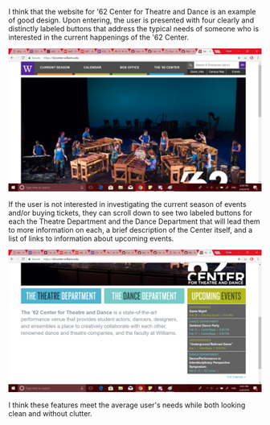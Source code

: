 I think that the website for '62 Center for Theatre and Dance is an example of good design. Upon entering, the user is presented with four clearly and distinctly labeled buttons that address the typical needs of someone who is interested in the current happenings of the '62 Center. 

![Top of the website for the '62 Center for Theatre and Dance](https://github.com/I-am-a-turtle/I-am-a-turtle.github.io/blob/master/img/62%20Center%20top.png)

If the user is not interested in investigating the current season of events and/or buying tickets, they can scroll down to see two labeled buttons for each the Theatre Department and the Dance Department that will lead them to more information on each, a brief description of the Center itself, and a list of links to information about upcoming events.

![Bottom of the website for the '62 Center for Theatre and Dance](https://github.com/I-am-a-turtle/I-am-a-turtle.github.io/blob/master/img/62%20Center%20bottom.png)

I think these features meet the average user's needs while both looking clean and without clutter.
